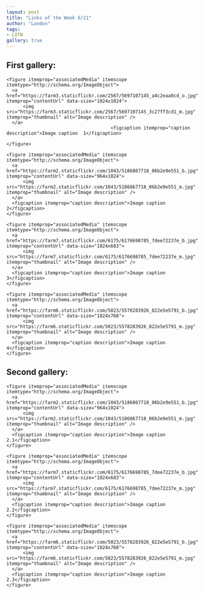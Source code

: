 ```yaml
---
layout: post
title: "Links of the Week 6/21"
author: "Landon"
tags:
- LOTW
gallery: true
---
```


<h2>First gallery:</h2>

  <div class="my-gallery" itemscope itemtype="http://schema.org/ImageGallery">

    <figure itemprop="associatedMedia" itemscope itemtype="http://schema.org/ImageObject">
      <a href="https://farm3.staticflickr.com/2567/5697107145_a4c2eaa0cd_o.jpg" itemprop="contentUrl" data-size="1024x1024">
          <img src="https://farm3.staticflickr.com/2567/5697107145_3c27ff3cd1_m.jpg" itemprop="thumbnail" alt="Image description" />
      </a>
                                          <figcaption itemprop="caption description">Image caption  1</figcaption>
                                          
    </figure>

    <figure itemprop="associatedMedia" itemscope itemtype="http://schema.org/ImageObject">
      <a href="https://farm2.staticflickr.com/1043/5186867718_06b2e9e551_b.jpg" itemprop="contentUrl" data-size="964x1024">
          <img src="https://farm2.staticflickr.com/1043/5186867718_06b2e9e551_m.jpg" itemprop="thumbnail" alt="Image description" />
      </a>
      <figcaption itemprop="caption description">Image caption 2</figcaption>
    </figure>

    <figure itemprop="associatedMedia" itemscope itemtype="http://schema.org/ImageObject">
      <a href="https://farm7.staticflickr.com/6175/6176698785_7dee72237e_b.jpg" itemprop="contentUrl" data-size="1024x683">
          <img src="https://farm7.staticflickr.com/6175/6176698785_7dee72237e_m.jpg" itemprop="thumbnail" alt="Image description" />
      </a>
      <figcaption itemprop="caption description">Image caption 3</figcaption>
    </figure>

    <figure itemprop="associatedMedia" itemscope itemtype="http://schema.org/ImageObject">
      <a href="https://farm6.staticflickr.com/5023/5578283926_822e5e5791_b.jpg" itemprop="contentUrl" data-size="1024x768">
          <img src="https://farm6.staticflickr.com/5023/5578283926_822e5e5791_m.jpg" itemprop="thumbnail" alt="Image description" />
      </a>
      <figcaption itemprop="caption description">Image caption 4</figcaption>
    </figure>


  </div>

<h2>Second gallery:</h2>

  <div class="my-gallery" itemscope itemtype="http://schema.org/ImageGallery">

  

    <figure itemprop="associatedMedia" itemscope itemtype="http://schema.org/ImageObject">
      <a href="https://farm2.staticflickr.com/1043/5186867718_06b2e9e551_b.jpg" itemprop="contentUrl" data-size="964x1024">
          <img src="https://farm2.staticflickr.com/1043/5186867718_06b2e9e551_m.jpg" itemprop="thumbnail" alt="Image description" />
      </a>
      <figcaption itemprop="caption description">Image caption 2.1</figcaption>
    </figure>

    <figure itemprop="associatedMedia" itemscope itemtype="http://schema.org/ImageObject">
      <a href="https://farm7.staticflickr.com/6175/6176698785_7dee72237e_b.jpg" itemprop="contentUrl" data-size="1024x683">
          <img src="https://farm7.staticflickr.com/6175/6176698785_7dee72237e_m.jpg" itemprop="thumbnail" alt="Image description" />
      </a>
      <figcaption itemprop="caption description">Image caption 2.2</figcaption>
    </figure>

    <figure itemprop="associatedMedia" itemscope itemtype="http://schema.org/ImageObject">
      <a href="https://farm6.staticflickr.com/5023/5578283926_822e5e5791_b.jpg" itemprop="contentUrl" data-size="1024x768">
          <img src="https://farm6.staticflickr.com/5023/5578283926_822e5e5791_m.jpg" itemprop="thumbnail" alt="Image description" />
      </a>
      <figcaption itemprop="caption description">Image caption 2.3</figcaption>
    </figure>


  </div>